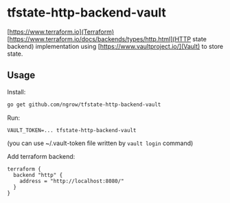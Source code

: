 tfstate-http-backend-vault
==========================

[https://www.terraform.io](Terraform) [https://www.terraform.io/docs/backends/types/http.html](HTTP state backend) implementation using [https://www.vaultproject.io/](Vault) to store state.

Usage
-----

Install:

```bash
go get github.com/ngrow/tfstate-http-backend-vault
```

Run:

```
VAULT_TOKEN=... tfstate-http-backend-vault
```

(you can use ~/.vault-token file written by `vault login` command)

Add terraform backend:

```
terraform {
  backend "http" {
    address = "http://localhost:8080/"
  }
}
```
